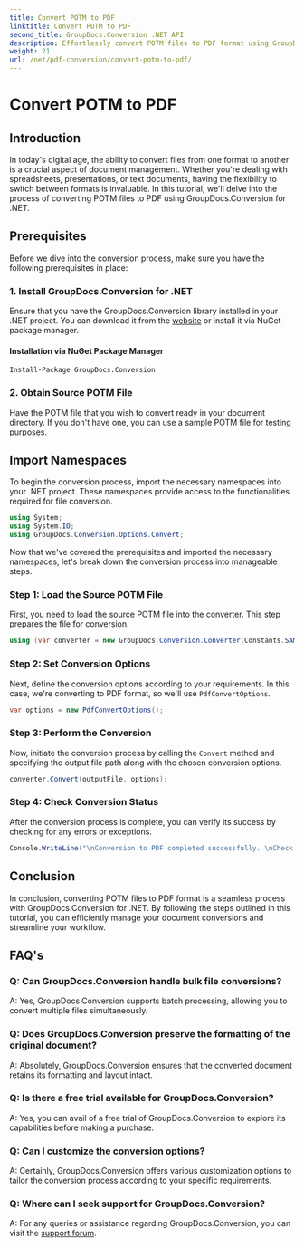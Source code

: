 ```yaml
---
title: Convert POTM to PDF
linktitle: Convert POTM to PDF
second_title: GroupDocs.Conversion .NET API
description: Effortlessly convert POTM files to PDF format using GroupDocs.Conversion for .NET. Streamline your document management workflow.
weight: 21
url: /net/pdf-conversion/convert-potm-to-pdf/
---
```


# Convert POTM to PDF

## Introduction

In today's digital age, the ability to convert files from one format to another is a crucial aspect of document management. Whether you're dealing with spreadsheets, presentations, or text documents, having the flexibility to switch between formats is invaluable. In this tutorial, we'll delve into the process of converting POTM files to PDF using GroupDocs.Conversion for .NET.

## Prerequisites

Before we dive into the conversion process, make sure you have the following prerequisites in place:

### 1. Install GroupDocs.Conversion for .NET

Ensure that you have the GroupDocs.Conversion library installed in your .NET project. You can download it from the [website](https://releases.groupdocs.com/conversion/net/) or install it via NuGet package manager.

#### Installation via NuGet Package Manager

```
Install-Package GroupDocs.Conversion
```

### 2. Obtain Source POTM File

Have the POTM file that you wish to convert ready in your document directory. If you don't have one, you can use a sample POTM file for testing purposes.

## Import Namespaces

To begin the conversion process, import the necessary namespaces into your .NET project. These namespaces provide access to the functionalities required for file conversion.

```csharp
using System;
using System.IO;
using GroupDocs.Conversion.Options.Convert;
```

Now that we've covered the prerequisites and imported the necessary namespaces, let's break down the conversion process into manageable steps.

### Step 1: Load the Source POTM File

First, you need to load the source POTM file into the converter. This step prepares the file for conversion.

```csharp
using (var converter = new GroupDocs.Conversion.Converter(Constants.SAMPLE_POTM))
```

### Step 2: Set Conversion Options

Next, define the conversion options according to your requirements. In this case, we're converting to PDF format, so we'll use `PdfConvertOptions`.

```csharp
var options = new PdfConvertOptions();
```

### Step 3: Perform the Conversion

Now, initiate the conversion process by calling the `Convert` method and specifying the output file path along with the chosen conversion options.

```csharp
converter.Convert(outputFile, options);
```

### Step 4: Check Conversion Status

After the conversion process is complete, you can verify its success by checking for any errors or exceptions.

```csharp
Console.WriteLine("\nConversion to PDF completed successfully. \nCheck output in {0}", outputFolder);
```

## Conclusion

In conclusion, converting POTM files to PDF format is a seamless process with GroupDocs.Conversion for .NET. By following the steps outlined in this tutorial, you can efficiently manage your document conversions and streamline your workflow.

## FAQ's

### Q: Can GroupDocs.Conversion handle bulk file conversions?

A: Yes, GroupDocs.Conversion supports batch processing, allowing you to convert multiple files simultaneously.

### Q: Does GroupDocs.Conversion preserve the formatting of the original document?

A: Absolutely, GroupDocs.Conversion ensures that the converted document retains its formatting and layout intact.

### Q: Is there a free trial available for GroupDocs.Conversion?

A: Yes, you can avail of a free trial of GroupDocs.Conversion to explore its capabilities before making a purchase.

### Q: Can I customize the conversion options?

A: Certainly, GroupDocs.Conversion offers various customization options to tailor the conversion process according to your specific requirements.

### Q: Where can I seek support for GroupDocs.Conversion?

A: For any queries or assistance regarding GroupDocs.Conversion, you can visit the [support forum](https://forum.groupdocs.com/c/conversion/11).

